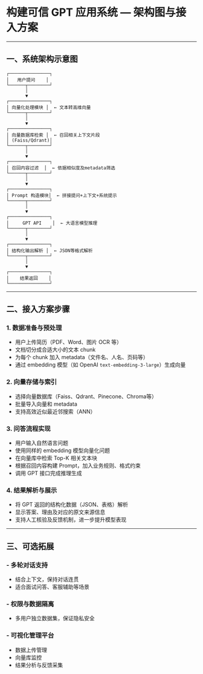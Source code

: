 # 构建可信 GPT 应用系统 — 架构图与接入方案

---

## 一、系统架构示意图

```
┌───────────────┐
│   用户提问    │
└──────┬────────┘
       │
       ▼
┌───────────────┐
│ 向量化处理模块 │  ← 文本转高维向量
└──────┬────────┘
       │
       ▼
┌───────────────┐
│ 向量数据库检索 │  ← 召回相关上下文片段
│ (Faiss/Qdrant)│
└──────┬────────┘
       │
       ▼
┌───────────────┐
│ 召回内容过滤  │  ← 依据相似度及metadata筛选
└──────┬────────┘
       │
       ▼
┌───────────────┐
│ Prompt 构造模块│  ← 拼接提问+上下文+系统提示
└──────┬────────┘
       │
       ▼
┌───────────────┐
│     GPT API    │  ← 大语言模型推理
└──────┬────────┘
       │
       ▼
┌───────────────┐
│ 结构化输出解析 │  ← JSON等格式解析
└──────┬────────┘
       │
       ▼
┌───────────────┐
│    结果返回    │
└───────────────┘
```

---

## 二、接入方案步骤

### 1. 数据准备与预处理

* 用户上传简历（PDF、Word、图片 OCR 等）
* 文档切分成合适大小的文本 chunk
* 为每个 chunk 加入 metadata（文件名、人名、页码等）
* 通过 embedding 模型（如 OpenAI `text-embedding-3-large`）生成向量

### 2. 向量存储与索引

* 选择向量数据库（Faiss、Qdrant、Pinecone、Chroma等）
* 批量导入向量和 metadata
* 支持高效近似最近邻搜索（ANN）

### 3. 问答流程实现

* 用户输入自然语言问题
* 使用同样的 embedding 模型向量化问题
* 在向量库中检索 Top-K 相关文本块
* 根据召回内容构建 Prompt，加入业务规则、格式约束
* 调用 GPT 接口完成推理生成

### 4. 结果解析与展示

* 将 GPT 返回的结构化数据（JSON、表格）解析
* 显示答案、理由及对应的原文来源信息
* 支持人工核验及反馈机制，进一步提升模型表现

---

## 三、可选拓展

### - 多轮对话支持

* 结合上下文，保持对话连贯
* 适合面试问答、客服辅助等场景

### - 权限与数据隔离

* 多用户独立数据集，保证隐私安全

### - 可视化管理平台

* 数据上传管理
* 向量库监控
* 结果分析与反馈采集

